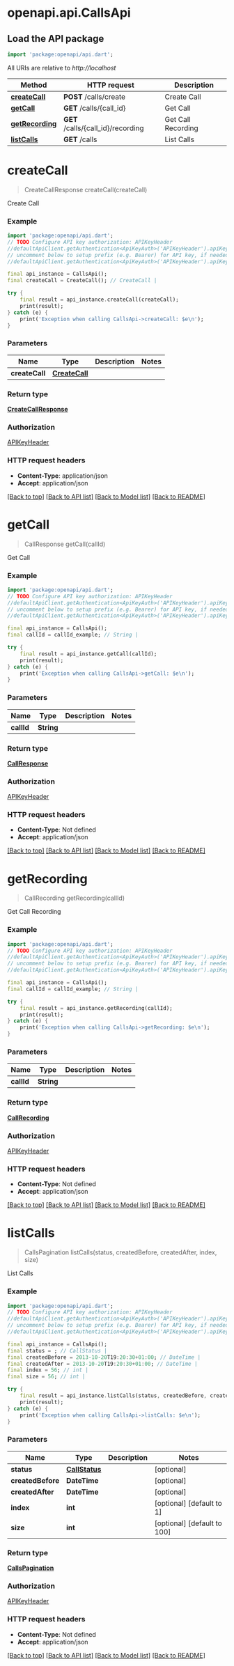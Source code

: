 # openapi.api.CallsApi

## Load the API package
```dart
import 'package:openapi/api.dart';
```

All URIs are relative to *http://localhost*

Method | HTTP request | Description
------------- | ------------- | -------------
[**createCall**](CallsApi.md#createcall) | **POST** /calls/create | Create Call
[**getCall**](CallsApi.md#getcall) | **GET** /calls/{call_id} | Get Call
[**getRecording**](CallsApi.md#getrecording) | **GET** /calls/{call_id}/recording | Get Call Recording
[**listCalls**](CallsApi.md#listcalls) | **GET** /calls | List Calls


# **createCall**
> CreateCallResponse createCall(createCall)

Create Call

### Example
```dart
import 'package:openapi/api.dart';
// TODO Configure API key authorization: APIKeyHeader
//defaultApiClient.getAuthentication<ApiKeyAuth>('APIKeyHeader').apiKey = 'YOUR_API_KEY';
// uncomment below to setup prefix (e.g. Bearer) for API key, if needed
//defaultApiClient.getAuthentication<ApiKeyAuth>('APIKeyHeader').apiKeyPrefix = 'Bearer';

final api_instance = CallsApi();
final createCall = CreateCall(); // CreateCall | 

try {
    final result = api_instance.createCall(createCall);
    print(result);
} catch (e) {
    print('Exception when calling CallsApi->createCall: $e\n');
}
```

### Parameters

Name | Type | Description  | Notes
------------- | ------------- | ------------- | -------------
 **createCall** | [**CreateCall**](CreateCall.md)|  | 

### Return type

[**CreateCallResponse**](CreateCallResponse.md)

### Authorization

[APIKeyHeader](../README.md#APIKeyHeader)

### HTTP request headers

 - **Content-Type**: application/json
 - **Accept**: application/json

[[Back to top]](#) [[Back to API list]](../README.md#documentation-for-api-endpoints) [[Back to Model list]](../README.md#documentation-for-models) [[Back to README]](../README.md)

# **getCall**
> CallResponse getCall(callId)

Get Call

### Example
```dart
import 'package:openapi/api.dart';
// TODO Configure API key authorization: APIKeyHeader
//defaultApiClient.getAuthentication<ApiKeyAuth>('APIKeyHeader').apiKey = 'YOUR_API_KEY';
// uncomment below to setup prefix (e.g. Bearer) for API key, if needed
//defaultApiClient.getAuthentication<ApiKeyAuth>('APIKeyHeader').apiKeyPrefix = 'Bearer';

final api_instance = CallsApi();
final callId = callId_example; // String | 

try {
    final result = api_instance.getCall(callId);
    print(result);
} catch (e) {
    print('Exception when calling CallsApi->getCall: $e\n');
}
```

### Parameters

Name | Type | Description  | Notes
------------- | ------------- | ------------- | -------------
 **callId** | **String**|  | 

### Return type

[**CallResponse**](CallResponse.md)

### Authorization

[APIKeyHeader](../README.md#APIKeyHeader)

### HTTP request headers

 - **Content-Type**: Not defined
 - **Accept**: application/json

[[Back to top]](#) [[Back to API list]](../README.md#documentation-for-api-endpoints) [[Back to Model list]](../README.md#documentation-for-models) [[Back to README]](../README.md)

# **getRecording**
> CallRecording getRecording(callId)

Get Call Recording

### Example
```dart
import 'package:openapi/api.dart';
// TODO Configure API key authorization: APIKeyHeader
//defaultApiClient.getAuthentication<ApiKeyAuth>('APIKeyHeader').apiKey = 'YOUR_API_KEY';
// uncomment below to setup prefix (e.g. Bearer) for API key, if needed
//defaultApiClient.getAuthentication<ApiKeyAuth>('APIKeyHeader').apiKeyPrefix = 'Bearer';

final api_instance = CallsApi();
final callId = callId_example; // String | 

try {
    final result = api_instance.getRecording(callId);
    print(result);
} catch (e) {
    print('Exception when calling CallsApi->getRecording: $e\n');
}
```

### Parameters

Name | Type | Description  | Notes
------------- | ------------- | ------------- | -------------
 **callId** | **String**|  | 

### Return type

[**CallRecording**](CallRecording.md)

### Authorization

[APIKeyHeader](../README.md#APIKeyHeader)

### HTTP request headers

 - **Content-Type**: Not defined
 - **Accept**: application/json

[[Back to top]](#) [[Back to API list]](../README.md#documentation-for-api-endpoints) [[Back to Model list]](../README.md#documentation-for-models) [[Back to README]](../README.md)

# **listCalls**
> CallsPagination listCalls(status, createdBefore, createdAfter, index, size)

List Calls

### Example
```dart
import 'package:openapi/api.dart';
// TODO Configure API key authorization: APIKeyHeader
//defaultApiClient.getAuthentication<ApiKeyAuth>('APIKeyHeader').apiKey = 'YOUR_API_KEY';
// uncomment below to setup prefix (e.g. Bearer) for API key, if needed
//defaultApiClient.getAuthentication<ApiKeyAuth>('APIKeyHeader').apiKeyPrefix = 'Bearer';

final api_instance = CallsApi();
final status = ; // CallStatus | 
final createdBefore = 2013-10-20T19:20:30+01:00; // DateTime | 
final createdAfter = 2013-10-20T19:20:30+01:00; // DateTime | 
final index = 56; // int | 
final size = 56; // int | 

try {
    final result = api_instance.listCalls(status, createdBefore, createdAfter, index, size);
    print(result);
} catch (e) {
    print('Exception when calling CallsApi->listCalls: $e\n');
}
```

### Parameters

Name | Type | Description  | Notes
------------- | ------------- | ------------- | -------------
 **status** | [**CallStatus**](.md)|  | [optional] 
 **createdBefore** | **DateTime**|  | [optional] 
 **createdAfter** | **DateTime**|  | [optional] 
 **index** | **int**|  | [optional] [default to 1]
 **size** | **int**|  | [optional] [default to 100]

### Return type

[**CallsPagination**](CallsPagination.md)

### Authorization

[APIKeyHeader](../README.md#APIKeyHeader)

### HTTP request headers

 - **Content-Type**: Not defined
 - **Accept**: application/json

[[Back to top]](#) [[Back to API list]](../README.md#documentation-for-api-endpoints) [[Back to Model list]](../README.md#documentation-for-models) [[Back to README]](../README.md)

